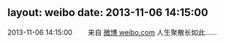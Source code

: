 layout: weibo
date: 2013-11-06 14:15:00
---
<meta name="referrer" content="no-referrer" />

2013-11-06 14:15:00  &nbsp;&nbsp;&nbsp;&nbsp;&nbsp;&nbsp; 来自 <a href="http://weibo.com/" rel="nofollow">微博 weibo.com</a>
人生聚散长如此…… ​​​
